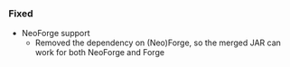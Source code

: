 ### Fixed

- NeoForge support
    - Removed the dependency on (Neo)Forge, so the merged JAR can work for both NeoForge and Forge
